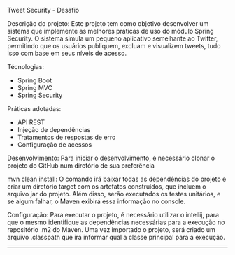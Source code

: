 Tweet Security - Desafio

Descrição do projeto:
Este projeto tem como objetivo desenvolver um sistema que implemente as melhores práticas de uso do módulo Spring Security.
O sistema simula um pequeno aplicativo semelhante ao Twitter, permitindo que os usuários publiquem, excluam e visualizem tweets, tudo isso com base em seus níveis de acesso.


Técnologias:
- Spring Boot
- Spring MVC
- Spring Security


Práticas adotadas:
- API REST
- Injeção de dependências
- Tratamentos de respostas de erro
- Configuração de acessos

Desenvolvimento:
Para iniciar o desenvolvimento, é necessário clonar o projeto do GitHub num diretório de sua preferência


mvn clean install:
O comando irá baixar todas as dependências do projeto e criar um diretório target com os artefatos construídos, que incluem o arquivo jar do projeto.
Além disso, serão executados os testes unitários, e se algum falhar, o Maven exibirá essa informação no console.


Configuração:
Para executar o projeto, é necessário utilizar o intellij, para que o mesmo identifique as dependências necessárias para a execução no repositório .m2 do Maven.
Uma vez importado o projeto, será criado um arquivo .classpath que irá informar qual a classe principal para a execução.


-------------------------------------------------------
